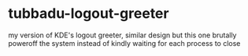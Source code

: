 # tubbadu-logout-greeter

my version of KDE's logout greeter, similar design but this one brutally
 poweroff the system instead of kindly waiting for each process to close
